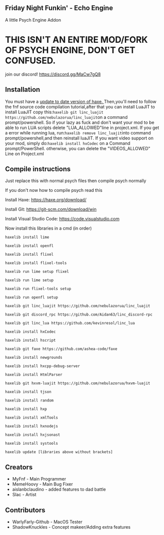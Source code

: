 ## Friday Night Funkin' - Echo Engine

A little Psych Engine Addon

# THIS ISN'T AN ENTIRE MOD/FORK OF PSYCH ENGINE, DON'T GET CONFUSED.

join our discord! https://discord.gg/MaCw7gQ8

## Installation
You must have a [ update to date version of haxe. ](https://haxe.org/download/)
Then,you'll need to follow the fnf source code compilation tutorial,after that you can install LuaJIT
to install LuaJIT copy this:`haxelib git linc_luajit https://github.com/nebulazorua/linc_luajit`on a command prompt/powershell.
So if your lazy as fuck and don't want your mod to be able to run LUA scripts delete "LUA_ALLOWED"line in project.xml.
If you get a error while running lua, run:`haxelib remove linc_luajit`into command prompt/powershell,and then reinstall luaJIT.
If you want video support on your mod, simply do:`haxelib install hxCodec` on a Command prompt/PowerShell.
otherwise, you can delete the "VIDEOS_ALLOWED" Line on Project.xml

## Compile instructions

Just replace this with normal psych files then compile psych normally

If you don't now how to compile psych read this

Install Haxe: https://haxe.org/download/

Install Git: https://git-scm.com/download/win

Install Visual Studio Code: https://code.visualstudio.com

Now install this libraries in a cmd (in order)
```
haxelib install lime

haxelib install openfl

haxelib install flixel

haxelib install flixel-tools

haxelib run lime setup flixel

haxelib run lime setup

haxelib run flixel-tools setup

haxelib run openfl setup

haxelib git linc_luajit https://github.com/nebulazorua/linc_luajit

haxelib git discord_rpc https://github.com/Aidan63/linc_discord-rpc

haxelib git linc_lua https://github.com/kevinresol/linc_lua

haxelib install hxCodec

haxelib install hscript

haxelib git faxe https://github.com/ashea-code/faxe

haxelib install newgrounds

haxelib install hxcpp-debug-server

haxelib install HtmlParser

haxelib git hxvm-luajit https://github.com/nebulazorua/hxvm-luajit

haxelib install tjson

haxelib install random

haxelib install hxp

haxelib install xmlTools

haxelib install hxnodejs

haxelib install hxjsonast

haxelib install systools

haxelib update [libraries above without brackets]
```

## Creators
* MyFnf - Main Programmer
* MemeHoovy - Main Bug Fixer
* aislanbclaudino - added features to dad battle
* Slac - Artist
## Contributors

* WarlyFarly-Github - MacOS Tester
* ShadowKnuckles - Concept makeer/Adding extra features
